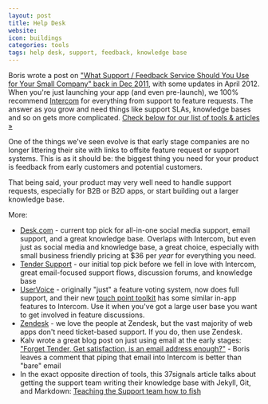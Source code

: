 ```yaml
---
layout: post
title: Help Desk
website:
icon: buildings
categories: tools
tags: help desk, support, feedback, knowledge base
---
```


Boris wrote a post on ["What Support / Feedback Service Should You Use for Your Small Company" back in Dec 2011](http://blog.bmannconsulting.com/what-support-feedback-service-should-you-use), with some updates in April 2012. When you're just launching your app (and even pre-launch), we 100% recommend [Intercom](/tools/intercom) for everything from support to feature requests. The answer as you grow and need things like support SLAs, knowledge bases and so on gets more complicated. [Check below for our list of tools & articles »](/tools/help-desk/)

<!--more-->

One of the things we've seen evolve is that early stage companies are no longer littering their site with links to offsite feature request or support systems. This is as it should be: the biggest thing you need for your product is feedback from early customers and potential customers.

That being said, your product may very well need to handle support requests, especially for B2B or B2D apps, or start building out a larger knowledge base.

More:
* [Desk.com](http://desk.com) - current top pick for all-in-one social media support, email support, and a great knowledge base. Overlaps with Intercom, but even just as social media and knowledge base, a great choice, especially with small business friendly pricing at $36 per _year_ for everything you need.
* [Tender Support](http://tenderapp.com/) - our initial top pick before we fell in love with Intercom, great email-focused support flows, discussion forums, and knowledge base
* [UserVoice](https://www.uservoice.com/) - originally "just" a feature voting system, now does full support, and their new [touch point toolkit](https://www.uservoice.com/touchpoint-toolkit/) has some similar in-app features to Intercom. Use it when you've got a large user base you want to get involved in feature discussions.
* [Zendesk](http://zendesk.com) - we love the people at Zendesk, but the vast majority of web apps don't need ticket-based support. If you do, then use Zendesk.
* Kalv wrote a great blog post on just using email at the early stages: ["Forget Tender, Get satisfaction, is an email address enough?"](http://kalv.co.uk/2013/02/01/forget-tender-get-satisfaction-is-an-email-address-enough.html) - Boris leaves a comment that piping that email into Intercom is better than "bare" email
* In the exact opposite direction of tools, this 37signals article talks about getting the support team writing their knowledge base with Jekyll, Git, and Markdown: [Teaching the Support team how to fish](http://37signals.com/svn/posts/3418-teaching-the-support-team-how-to-fish)

